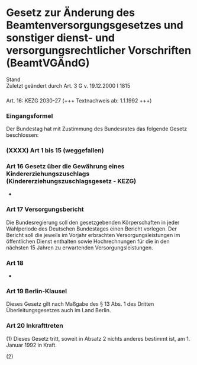 Gesetz zur Änderung des Beamtenversorgungsgesetzes und sonstiger dienst- und versorgungsrechtlicher Vorschriften (BeamtVGÄndG)
==============================================================================================================================

Stand  
Zuletzt geändert durch Art. 3 G v. 19.12.2000 I 1815

### 

Art. 16: KEZG 2030-27
(+++ Textnachweis ab: 1.1.1992 +++)

### Eingangsformel

Der Bundestag hat mit Zustimmung des Bundesrates das folgende Gesetz beschlossen:

### (XXXX) Art 1 bis 15 (weggefallen)

### Art 16 Gesetz über die Gewährung eines Kindererziehungszuschlags (Kindererziehungszuschlagsgesetz - KEZG)

-

### Art 17 Versorgungsbericht

Die Bundesregierung soll den gesetzgebenden Körperschaften in jeder Wahlperiode des Deutschen Bundestages einen Bericht vorlegen. Der Bericht soll die jeweils im Vorjahr erbrachten Versorgungsleistungen im öffentlichen Dienst enthalten sowie Hochrechnungen für die in den nächsten 15 Jahren zu erwartenden Versorgungsleistungen.

### Art 18

-

### Art 19 Berlin-Klausel

Dieses Gesetz gilt nach Maßgabe des § 13 Abs. 1 des Dritten Überleitungsgesetzes auch im Land Berlin.

### Art 20 Inkrafttreten

(1) Dieses Gesetz tritt, soweit in Absatz 2 nichts anderes bestimmt ist, am 1. Januar 1992 in Kraft.

(2)
